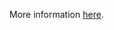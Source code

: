 More information [here](https://docs.paloaltonetworks.com/content/techdocs/en_US/prisma/prisma-cloud/prisma-cloud-code-security-policy-reference/oci-policies/iam/oci-iam-password-policy-must-contain-lower-case.html).
